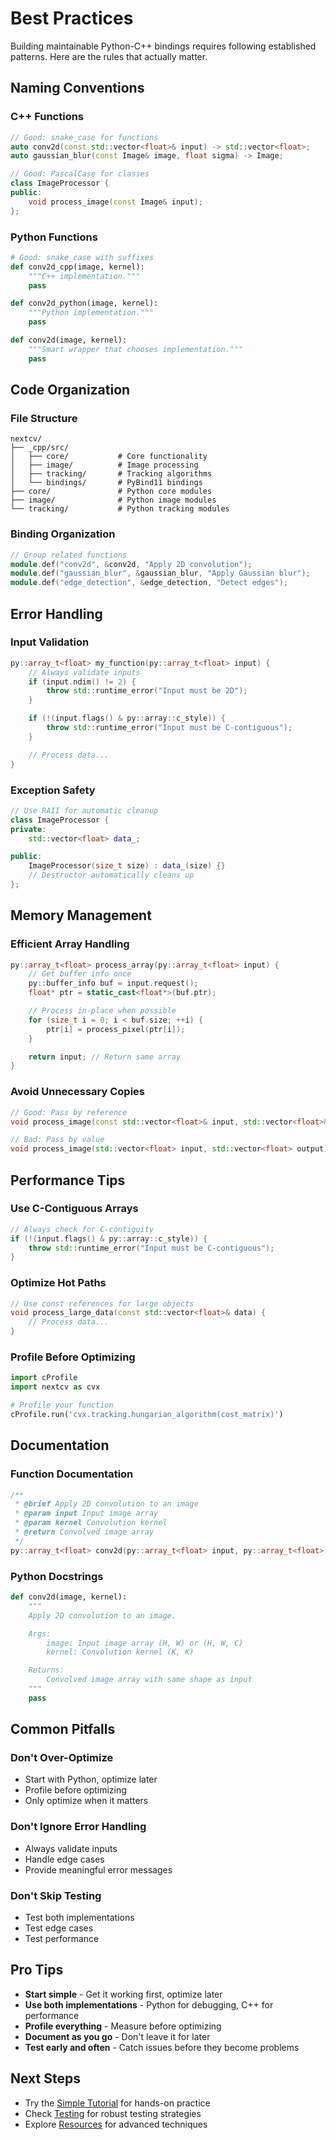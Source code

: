 # Best Practices

Building maintainable Python-C++ bindings requires following established patterns. Here are the rules that actually matter.

## Naming Conventions

### C++ Functions
```cpp
// Good: snake_case for functions
auto conv2d(const std::vector<float>& input) -> std::vector<float>;
auto gaussian_blur(const Image& image, float sigma) -> Image;

// Good: PascalCase for classes
class ImageProcessor {
public:
    void process_image(const Image& input);
};
```

### Python Functions
```python
# Good: snake_case with suffixes
def conv2d_cpp(image, kernel):
    """C++ implementation."""
    pass

def conv2d_python(image, kernel):
    """Python implementation."""
    pass

def conv2d(image, kernel):
    """Smart wrapper that chooses implementation."""
    pass
```

## Code Organization

### File Structure
```
nextcv/
├── _cpp/src/
│   ├── core/           # Core functionality
│   ├── image/          # Image processing
│   ├── tracking/       # Tracking algorithms
│   └── bindings/       # PyBind11 bindings
├── core/               # Python core modules
├── image/              # Python image modules
└── tracking/           # Python tracking modules
```

### Binding Organization
```cpp
// Group related functions
module.def("conv2d", &conv2d, "Apply 2D convolution");
module.def("gaussian_blur", &gaussian_blur, "Apply Gaussian blur");
module.def("edge_detection", &edge_detection, "Detect edges");
```

## Error Handling

### Input Validation
```cpp
py::array_t<float> my_function(py::array_t<float> input) {
    // Always validate inputs
    if (input.ndim() != 2) {
        throw std::runtime_error("Input must be 2D");
    }

    if (!(input.flags() & py::array::c_style)) {
        throw std::runtime_error("Input must be C-contiguous");
    }

    // Process data...
}
```

### Exception Safety
```cpp
// Use RAII for automatic cleanup
class ImageProcessor {
private:
    std::vector<float> data_;

public:
    ImageProcessor(size_t size) : data_(size) {}
    // Destructor automatically cleans up
};
```

## Memory Management

### Efficient Array Handling
```cpp
py::array_t<float> process_array(py::array_t<float> input) {
    // Get buffer info once
    py::buffer_info buf = input.request();
    float* ptr = static_cast<float*>(buf.ptr);

    // Process in-place when possible
    for (size_t i = 0; i < buf.size; ++i) {
        ptr[i] = process_pixel(ptr[i]);
    }

    return input; // Return same array
}
```

### Avoid Unnecessary Copies
```cpp
// Good: Pass by reference
void process_image(const std::vector<float>& input, std::vector<float>& output);

// Bad: Pass by value
void process_image(std::vector<float> input, std::vector<float> output);
```

## Performance Tips

### Use C-Contiguous Arrays
```cpp
// Always check for C-contiguity
if (!(input.flags() & py::array::c_style)) {
    throw std::runtime_error("Input must be C-contiguous");
}
```

### Optimize Hot Paths
```cpp
// Use const references for large objects
void process_large_data(const std::vector<float>& data) {
    // Process data...
}
```

### Profile Before Optimizing
```python
import cProfile
import nextcv as cvx

# Profile your function
cProfile.run('cvx.tracking.hungarian_algorithm(cost_matrix)')
```

## Documentation

### Function Documentation
```cpp
/**
 * @brief Apply 2D convolution to an image
 * @param input Input image array
 * @param kernel Convolution kernel
 * @return Convolved image array
 */
py::array_t<float> conv2d(py::array_t<float> input, py::array_t<float> kernel);
```

### Python Docstrings
```python
def conv2d(image, kernel):
    """
    Apply 2D convolution to an image.

    Args:
        image: Input image array (H, W) or (H, W, C)
        kernel: Convolution kernel (K, K)

    Returns:
        Convolved image array with same shape as input
    """
    pass
```

## Common Pitfalls

### Don't Over-Optimize
- Start with Python, optimize later
- Profile before optimizing
- Only optimize when it matters

### Don't Ignore Error Handling
- Always validate inputs
- Handle edge cases
- Provide meaningful error messages

### Don't Skip Testing
- Test both implementations
- Test edge cases
- Test performance

## Pro Tips

- **Start simple** - Get it working first, optimize later
- **Use both implementations** - Python for debugging, C++ for performance
- **Profile everything** - Measure before optimizing
- **Document as you go** - Don't leave it for later
- **Test early and often** - Catch issues before they become problems

## Next Steps

- Try the [Simple Tutorial](simple-tutorial.md) for hands-on practice
- Check [Testing](testing.md) for robust testing strategies
- Explore [Resources](resources.md) for advanced techniques
